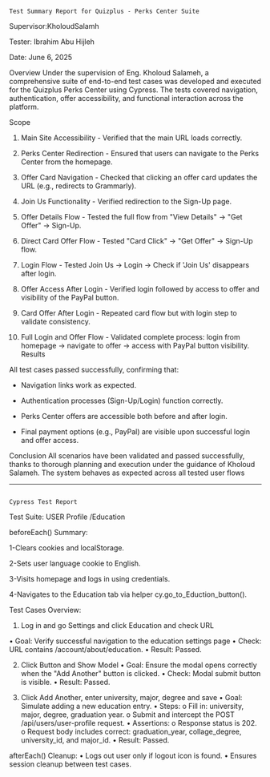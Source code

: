                                                                              Test Summary Report for Quizplus - Perks Center Suite
Supervisor:KholoudSalamh

Tester: Ibrahim Abu Hijleh

Date: June 6, 2025

Overview
Under the supervision of Eng. Kholoud Salameh, a comprehensive suite of end-to-end test cases was developed and executed for the Quizplus Perks Center using Cypress. 
The tests covered navigation, authentication, offer accessibility, and functional interaction across the platform.

Scope

1.	Main Site Accessibility - Verified that the main URL loads correctly.

2.	Perks Center Redirection - Ensured that users can navigate to the Perks Center from the homepage.
  
4.	Offer Card Navigation - Checked that clicking an offer card updates the URL (e.g., redirects to Grammarly).
   
6.	Join Us Functionality - Verified redirection to the Sign-Up page.

7.	Offer Details Flow - Tested the full flow from "View Details" -> "Get Offer" -> Sign-Up.

8.	Direct Card Offer Flow - Tested "Card Click" -> "Get Offer" -> Sign-Up flow.

9.	Login Flow - Tested Join Us -> Login -> Check if 'Join Us' disappears after login.

10.	Offer Access After Login - Verified login followed by access to offer and visibility of the PayPal button.
    
12.	Card Offer After Login - Repeated card flow but with login step to validate consistency.

13.	Full Login and Offer Flow - Validated complete process: login from homepage -> navigate to offer -> access with PayPal button visibility.
Results

All test cases passed successfully, confirming that:

-	Navigation links work as expected.

-	Authentication processes (Sign-Up/Login) function correctly.

-	Perks Center offers are accessible both before and after login.

-	Final payment options (e.g., PayPal) are visible upon successful login and offer access.

Conclusion
All scenarios have been validated and passed successfully, thanks to thorough planning and execution under the guidance of Kholoud Salameh. 
The system behaves as expected across all tested user flows 


--------------------------------------------------------------------------------------------------------------------------------------------------------------------------------------------------------

                                                                    Cypress Test Report
Test Suite: USER Profile /Education 

 beforeEach() Summary:
 
1-Clears cookies and localStorage.

2-Sets user language cookie to English.

3-Visits homepage and logs in using credentials.

4-Navigates to the Education tab via helper cy.go_to_Eduction_button().

Test Cases Overview:

1.  Log in and go Settings and click Education and check URL

•	Goal: Verify successful navigation to the education settings page
•	Check: URL contains /account/about/education.
•	Result: Passed.

2. Click Button and Show Model
 • Goal: Ensure the modal opens correctly when the "Add Another" button is clicked.
 •	Check: Modal submit button is visible.
 •	Result: Passed.
   
3. Click Add Another, enter university, major, degree and save
•	Goal: Simulate adding a new education entry.
•	Steps:
o	Fill in: university, major, degree, graduation year.
o	Submit and intercept the POST /api/users/user-profile request.
•	Assertions:
o	Response status is 202.
o	Request body includes correct: graduation_year, collage_degree, university_id, and major_id.
•	Result:  Passed.




afterEach() Cleanup:
•	Logs out user only if logout icon is found.
•	Ensures session cleanup between test cases.


